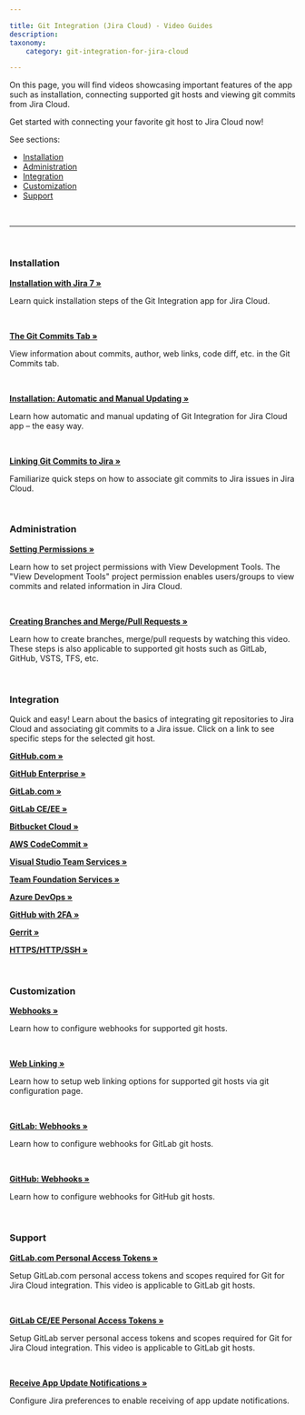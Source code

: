 ```yaml
---

title: Git Integration (Jira Cloud) - Video Guides
description:
taxonomy:
    category: git-integration-for-jira-cloud

---
```

On this page, you will find videos showcasing important features of the app such as installation, connecting supported git hosts and viewing git commits from Jira Cloud.

Get started with connecting your favorite git host to Jira Cloud now!

See sections:
- [Installation](#installation)
- [Administration](#administration)
- [Integration](#integration)
- [Customization](#customization)
- [Support](#support)

&nbsp;
* * *
&nbsp;

### Installation

**[Installation with Jira 7 »](https://bigbrassband.wistia.com/medias/lr0jp6ntfd)**

Learn quick installation steps of the Git Integration app for Jira Cloud.

<br>

**[The Git Commits Tab »](https://bigbrassband.wistia.com/medias/fp60i95l2w)**

View information about commits, author, web links, code diff, etc. in the Git Commits tab.

<br>

**[Installation: Automatic and Manual Updating »](https://bigbrassband.wistia.com/medias/aoyowvw485)**

Learn how automatic and manual updating of Git Integration for Jira Cloud app – the easy way.

<br>

**[Linking Git Commits to Jira »](https://bigbrassband.wistia.com/medias/cs229y2gzj)**

Familiarize quick steps on how to associate git commits to Jira issues in Jira Cloud.

&nbsp;

### Administration

**[Setting Permissions »](https://bigbrassband.wistia.com/medias/21vd3arsj6)**

Learn how to set project permissions with View Development Tools. The "View Development Tools" project permission enables users/groups to view commits and related information in Jira Cloud.

<br>

**[Creating Branches and Merge/Pull Requests »](https://bigbrassband.wistia.com/medias/c5qh10mjgf)**

Learn how to create branches, merge/pull requests by watching this video. These steps is also applicable to supported git hosts such as GitLab, GitHub, VSTS, TFS, etc.

&nbsp;

### Integration

Quick and easy! Learn about the basics of integrating git repositories to Jira Cloud and associating git commits to a Jira issue. Click on a link to see specific steps for the selected git host.

**[GitHub.com »](https://bigbrassband.wistia.com/medias/8jtnqzp79y)**

**[GitHub Enterprise »](https://bigbrassband.wistia.com/medias/vfwwqnn3mm)**

**[GitLab.com »](https://bigbrassband.wistia.com/medias/hi45vum4yp)**

**[GitLab CE/EE »](https://bigbrassband.wistia.com/medias/q9q0zg3rug)**

**[Bitbucket Cloud »](https://bigbrassband.wistia.com/medias/t06mkhx4ae)**

**[AWS CodeCommit »](https://bigbrassband.wistia.com/medias/5w5p0lbz77)**

**[Visual Studio Team Services »](https://bigbrassband.wistia.com/medias/n840jfrer4)**

**[Team Foundation Services »](https://bigbrassband.wistia.com/medias/czu7wovicv)**

**[Azure DevOps »](https://bigbrassband.wistia.com/medias/czu7wovicv)**

**[GitHub with 2FA »](https://bigbrassband.wistia.com/medias/td1tnswem8)**

**[Gerrit »](https://bigbrassband.wistia.com/medias/eolraizc6s)**

**[HTTPS/HTTP/SSH »](https://bigbrassband.wistia.com/medias/bu0wamg1fx)**

&nbsp;

### Customization

**[Webhooks »](https://bigbrassband.wistia.com/medias/4o796wnrdx)**

Learn how to configure webhooks for supported git hosts.

<br>

**[Web Linking »](https://bigbrassband.wistia.com/medias/zfxfemq7z8)**

Learn how to setup web linking options for supported git hosts via git configuration page.

<br>

**[GitLab: Webhooks »](https://bigbrassband.wistia.com/medias/jp6bqtvkf4)**

Learn how to configure webhooks for GitLab git hosts.

<br>

**[GitHub: Webhooks »](https://bigbrassband.wistia.com/medias/iqy5461ebq)**

Learn how to configure webhooks for GitHub git hosts.

&nbsp;

### Support

**[GitLab.com Personal Access Tokens »](https://bigbrassband.wistia.com/medias/pugrp72ylq)**

Setup GitLab.com personal access tokens and scopes required for Git for Jira Cloud integration. This video is applicable to GitLab git hosts.

<br>

**[GitLab CE/EE Personal Access Tokens »](https://bigbrassband.wistia.com/medias/pugrp72ylq)**

Setup GitLab server personal access tokens and scopes required for Git for Jira Cloud integration. This video is applicable to GitLab git hosts.

<br>

**[Receive App Update Notifications »](https://bigbrassband.wistia.com/medias/u9rojnv0vv)**

Configure Jira preferences to enable receiving of app update notifications.

